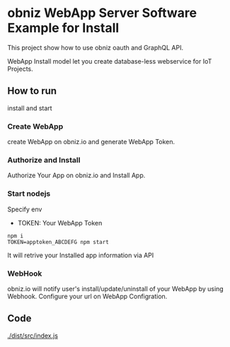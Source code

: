# obniz WebApp Server Software Example for Install

This project show how to use obniz oauth and GraphQL API.

WebApp Install model let you create database-less webservice for IoT Projects.

## How to run

install and start

### Create WebApp

create WebApp on obniz.io and generate WebApp Token.

### Authorize and Install

Authorize Your App on obniz.io and Install App.

### Start nodejs

Specify env

- TOKEN: Your WebApp Token

```
npm i
TOKEN=apptoken_ABCDEFG npm start
```

It will retrive your Installed app information via API

### WebHook

obniz.io will notify user's install/update/uninstall of your WebApp by using Webhook.
Configure your url on WebApp Configration.


## Code

[./dist/src/index.js](./dist/src/index.js)